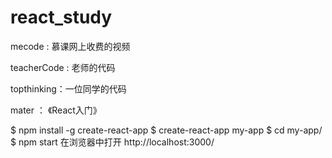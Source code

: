 # react_study

mecode : 慕课网上收费的视频

teacherCode : 老师的代码

topthinking：一位同学的代码

mater ： 《React入门》

$ npm install -g create-react-app
$ create-react-app my-app
$ cd my-app/
$ npm start
在浏览器中打开 http://localhost:3000/


